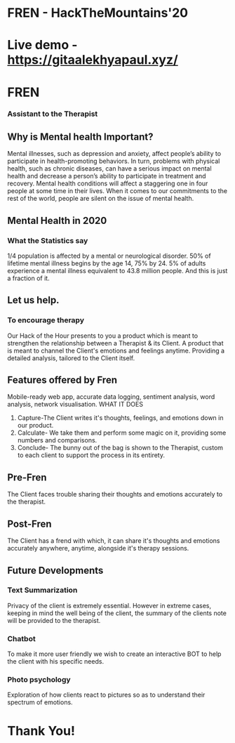 # FREN - HackTheMountains'20


# Live demo - https://gitaalekhyapaul.xyz/


# FREN
### Assistant to the Therapist


## Why is Mental health Important?
Mental illnesses, such as depression and anxiety, affect people’s ability to participate in health-promoting behaviors. In turn, problems with physical health, such as chronic diseases, can have a serious impact on mental health and decrease a person’s ability to participate in treatment and recovery. Mental health conditions will affect a staggering one in four people at some time in their lives. When it comes to our commitments to the rest of the world, people are silent on the issue of mental health.


## Mental Health in 2020
### What the Statistics say
1/4 population is affected by a mental or neurological disorder. 50% of lifetime mental illness begins by the age 14, 75% by 24. 5% of adults experience a mental illness equivalent to 43.8 million people. And this is just a fraction of it.


## Let us help.
### To encourage therapy
Our Hack of the Hour presents to you a product which is meant to strengthen the relationship between a Therapist & its Client. A product that is meant to channel the Client's emotions and feelings anytime. Providing a detailed analysis, tailored to the Client itself.


## Features offered by Fren
Mobile-ready web app, accurate data logging, sentiment analysis, word analysis, network visualisation.
WHAT IT DOES
1) Capture-The Client writes it's thoughts, feelings, and emotions down in our product.
2) Calculate- We take them and perform some magic on it, providing some numbers and comparisons.
3) Conclude- The bunny out of the bag is shown to the Therapist, custom to each client to support the process in its entirety.


## Pre-Fren
The Client faces trouble sharing their thoughts and emotions accurately to the therapist.
## Post-Fren
The Client has a frend with which, it can share it's thoughts and emotions accurately anywhere, anytime, alongside it's therapy sessions.


## Future Developments

### Text Summarization
Privacy of the client is extremely essential. However in extreme cases, keeping in mind the well being of the client, the summary  of the clients note will be provided to the therapist.
### Chatbot
To make it more user friendly we wish to create an interactive BOT to help the client with his specific needs.
### Photo psychology
Exploration of how clients react to pictures so as to understand their spectrum of emotions.

# Thank You!
